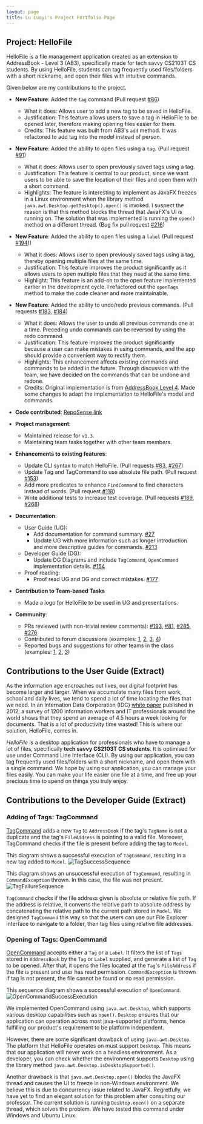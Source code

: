 ```yaml
---
layout: page
title: Lu Luoyi's Project Portfolio Page
---
```


## Project: HelloFile

HelloFile is a file management application created as an extension to AddressBook - Level 3 (AB3),
specifically made for tech savvy CS2103T CS students.
By using HelloFile, students can tag frequently used files/folders with a short nickname, and open their files
with intuitive commands.

Given below are my contributions to the project.

* **New Feature**: Added the `tag` command
(Pull request [\#86](https://github.com/AY2021S1-CS2103T-F12-1/tp/pull/86))
  * What it does: Allows user to add a new tag to be saved in HelloFile.
  * Justification: This feature allows users to save a tag in HelloFile to be opened later, therefore making opening
  files easier for them.
  * Credits: This feature was built from AB3's `add` method.
  It was refactored to add tag into the model instead of person.
  
* **New Feature**: Added the ability to open files using a `tag`.
(Pull request [\#91](https://github.com/AY2021S1-CS2103T-F12-1/tp/pull/91))
  * What it does: Allows user to open previously saved tags using a tag.
  * Justification: This feature is central to our product, since we want users to be able to save the location of their
  files and open them with a short command.
  * Highlights: The feature is interesting to implement as JavaFX freezes in a Linux environment when the library method
  `java.awt.Desktop.getDesktop().open()` is invoked. I suspect the reason is that this method blocks the thread
  that JavaFX's UI is running on. The solution that was implemented is running the `open()` method on a different thread.
  (Bug fix pull request [\#216](https://github.com/AY2021S1-CS2103T-F12-1/tp/pull/216))
  
* **New Feature**: Added the ability to open files using a `label`
(Pull request [\#194](https://github.com/AY2021S1-CS2103T-F12-1/tp/pull/194)))
  * What it does: Allows user to open previously saved tags using a tag, thereby opening multiple files at the same time.
  * Justification: This feature improves the product significantly as it allows users to open multiple files that they
  need at the same time.
  * Highlight: This feature is an add-on to the open feature implemented earlier in the development cycle. I refactored
  out the `openTags` method to make the code cleaner and more maintainable.
  
* **New Feature**: Added the ability to undo/redo previous commands.
(Pull requests [\#183](https://github.com/AY2021S1-CS2103T-F12-1/tp/pull/183),
[\#184](https://github.com/AY2021S1-CS2103T-F12-1/tp/pull/184))
  * What it does: Allows the user to undo all previous commands one at a time. Preceding undo commands can be reversed
  by using the redo command.
  * Justification: This feature improves the product significantly because a user can make mistakes in using commands,
  and the app should provide a convenient way to rectify them.
  * Highlights: This enhancement affects existing commands and commands to be added in the future.
  Through discussion with the team, we have decided on the commands that can be undone and redone.
  * Credits: Original implementation is from [AddressBook Level 4](https://github.com/se-edu/addressbook-level4).
  Made some changes to adapt the implementation to HelloFile's model and commands.

* **Code contributed**: [RepoSense link](https://nus-cs2103-ay2021s1.github.io/tp-dashboard/#breakdown=true&search=&sort=groupTitle&sortWithin=title&since=2020-08-14&timeframe=commit&mergegroup=&groupSelect=groupByRepos&checkedFileTypes=docs~functional-code~test-code~other&tabOpen=true&tabType=authorship&zFR=false&tabAuthor=luo-git&tabRepo=AY2021S1-CS2103T-F12-1%2Ftp%5Bmaster%5D&authorshipIsMergeGroup=false&authorshipFileTypes=docs~functional-code~test-code~other)

* **Project management**:
  * Maintained release for `v1.3`.
  * Maintaining team tasks together with other team members.

* **Enhancements to existing features**:
  * Update CLI syntax to match HelloFile.
  (Pull requests [\#83](https://github.com/AY2021S1-CS2103T-F12-1/tp/pull/83),
  [\#267](https://github.com/AY2021S1-CS2103T-F12-1/tp/pull/267))
  * Update Tag and TagCommand to use absolute file path.
  (Pull request [\#153](https://github.com/AY2021S1-CS2103T-F12-1/tp/pull/153))
  * Add more predicates to enhance `FindCommand` to find characters instead of words.
  (Pull request [\#118](https://github.com/AY2021S1-CS2103T-F12-1/tp/pull/118))
  * Write additional tests to increase test coverage.
  (Pull requests [\#189](https://github.com/AY2021S1-CS2103T-F12-1/tp/pull/189),
  [\#268](https://github.com/AY2021S1-CS2103T-F12-1/tp/pull/268))

* **Documentation**:
  * User Guide (UG):
    * Add documentation for command summary. [\#27](https://github.com/AY2021S1-CS2103T-F12-1/tp/pull/27)
    * Update UG with more information such as longer introduction and more descriptive guides for commands. [\#213](https://github.com/AY2021S1-CS2103T-F12-1/tp/pull/213)
  * Developer Guide (DG):
    * Update DG Diagrams and include `TagCommand`, `OpenCommand` implementation details. [\#154](https://github.com/AY2021S1-CS2103T-F12-1/tp/pull/158)
  * Proof reading:
    * Proof read UG and DG and correct mistakes. [\#177](https://github.com/AY2021S1-CS2103T-F12-1/tp/pull/177)

* **Contribution to Team-based Tasks**
  * Made a logo for HelloFile to be used in UG and presentations.

* **Community**:
  * PRs reviewed (with non-trivial review comments):
  [\#193](https://github.com/AY2021S1-CS2103T-F12-1/tp/pull/193),
  [\#81](https://github.com/AY2021S1-CS2103T-F12-1/tp/pull/81),
  [\#285](https://github.com/AY2021S1-CS2103T-F12-1/tp/pull/285),
  [\#276](https://github.com/AY2021S1-CS2103T-F12-1/tp/pull/276)
  * Contributed to forum discussions
  (examples: [1](https://github.com/nus-cs2103-AY2021S1/forum/issues/370),
  [2](https://github.com/nus-cs2103-AY2021S1/forum/issues/312),
  [3](https://github.com/nus-cs2103-AY2021S1/forum/issues/271),
  [4](https://github.com/nus-cs2103-AY2021S1/forum/issues/374))
  * Reported bugs and suggestions for other teams in the class
  (examples: [1](https://github.com/luo-git/ped/issues/5),
  [2](https://github.com/luo-git/ped/issues/3),
  [3](https://github.com/luo-git/ped/issues/6))

## Contributions to the User Guide (Extract)

As the information age encroaches out lives, our digital footprint has become larger and larger.
When we accumulate many files from work, school and daily lives,
we tend to spend a lot of time locating the files that we need.
In an Internation Data Corporation (IDC) [white paper](https://denalilabs.com/static/ProductivityWhitepaper.pdf)
published in 2012, a survey of 1200 information workers and IT professionals around the world
shows that they spend an average of 4.5 hours a week looking for documents. That is a lot of productivity time wasted!
This is where our solution, HelloFile, comes in.

*HelloFile* is a desktop application for professionals who have to manage a lot of files, specifically **tech savvy CS2103T CS students**.
It is optimised for use under Command Line Interface (CLI).
By using our application, you can tag frequently used files/folders with a short nickname, and open them
with a single command. We hope by using our application, you can manage your files easily. You can
make your life easier one file at a time, and free up your precious time to spend on things you truly enjoy.

## Contributions to the Developer Guide (Extract)

### Adding of Tags: TagCommand

[TagCommand](https://github.com/AY2021S1-CS2103T-F12-1/tp/blob/master/src/main/java/seedu/address/logic/commands/TagCommand.java) 
adds a new `Tag` to `AddressBook` if the tag's `TagName` is not a duplicate and the tag's `FileAddress`
is pointing to a valid file. 
Moreover, TagCommand checks if the file is present before adding the tag to `Model`.

This diagram shows a successful execution of `TagCommand`, resulting in a new tag added to `Model`.
![TagSuccessSequence](images/TagCommandSuccessSequenceDiagram.png)

This diagram shows an unsuccessful execution of `TagCommand`, resulting in `CommandException` thrown.
In this case, the file was not present.<br>
![TagFailureSequence](images/TagCommandFailureSequenceDiagram.png)

`TagCommand` checks if the file address given is absolute or relative file path.
If the address is relative, it converts the relative path to absolute address by concatenating the relative
path to the current path stored in `Model`.
We designed `TagCommand` this way so that the users can use our File Explorer interface to navigate to
a folder, then tag files using relative file addresses.


### Opening of Tags: OpenCommand

[OpenCommand](https://github.com/AY2021S1-CS2103T-F12-1/tp/blob/master/src/main/java/seedu/address/logic/commands/OpenCommand.java)
accepts either a `Tag` or a `Label`.
It filters the list of `Tags` stored in `AddressBook` by the `Tag` or `Label` supplied, and generate a list of `Tag`
to be opened.
After that, it opens the files located at the `Tag`'s `FileAddress` if the file is present and user has read permission.
`CommandException` is thrown if tag is not present, the file cannot be found or no read permission.

This sequence diagram shows a successful execution of `OpenCommand`. <br>
![OpenCommandSuccessExecution](images/OpenCommandSuccessSequenceDiagram.png)

We implemented OpenCommand using `java.awt.Desktop`,
which supports various desktop capabilities such as `open()`. `Desktop` ensures that our application can operation across
most java-supported platforms, hence fulfilling our product's requirement to be platform independent.

However, there are some significant drawback of using `java.awt.Desktop`. The platform that HelloFile operates on must
support `Desktop`. This means that our application will never work on a headless environment. 
As a developer, you can check whether the environment supports `Desktop`
using the library method `java.awt.Desktop.isDesktopSupported()`.

Another drawback is that `java.awt.Desktop.open()` blocks the JavaFX thread and causes the UI to freeze in non-Windows
environment. We believe this is due to concurrency issue related to JavaFX.
Regretfully, we have yet to find an elegant solution for this problem after consulting our professor.
The current solution is running `Desktop.open()` on a separate thread, which solves the problem.
We have tested this command under Windows and Ubuntu Linux.
